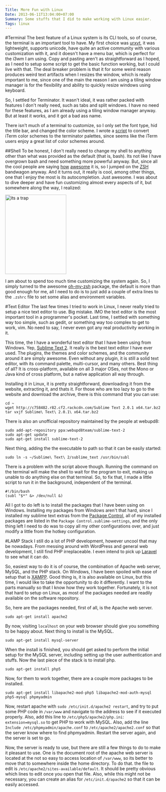 ```yaml
---
Title: More Fun with Linux
Date: 2013-06-11T13:04:00+07:00
Summary: Some stuffs that I did to make working with Linux easier.
Tags: linux
---
```


#Terminal
The best feature of a Linux system is its CLI tools, so of course, the terminal is an important tool to have. My first choice was [urxvt][l3], it was lightweight, supports unicode, have quite an active community with various customization with it, and it doesn't have a menu bar, which is perfect for the i3wm I am using. Copy and pasting aren't as straightforward as I hoped, as I need to setup some script to get the basic function working, but I could live with that. The deal breaker problem is that it for some weird reason produces weird text artifacts when I resizes the window, which is really important to me, since one of the main the reason I am using a tiling window manager is for the flexibility and ability to quickly resize windows using keyboard.

So, I settled for Terminator. It wasn't ideal, it was rather packed with features I don't really need, such as tabs and split windows. I have no need for these features, as I am already using a tiling window manager anyway. But at least it works, and it got a bad ass name.

There isn't much of a terminal to customize, so I only set the font type, hid the title bar, and changed the color scheme. I wrote a [script][l4] to convert iTerm color schemes to the terminator palettes, since seems like the iTerm users enjoy a great list of color schemes around.

##Shell
To be honest, I don't really need to change my shell to anything other than what was provided as the default (that is, bash). Its not like I have overgrown bash and need something more powerful anyway. But, since all the cool people are saying [how][l6] [awesome][l7] it is, so I jumped on the [ZSH][l5] bandwagon anyway. And it turns out, it really is cool, among other things, one that I enjoy the most is its autocompletion. Just awesome. I was about to dive deeper and have fun customizing almost every aspects of it, but somewhere along the way, I realized:

<a href="http://www.flickr.com/photos/hendra2392/9014788639/" title="its a trap by p.hdra, on Flickr"><img src="http://farm9.staticflickr.com/8275/9014788639_93815e99c4_o.jpg" width="197" height="256" alt="its a trap"></a>

I am about to spend too much time customizing the system again. So, I simply turned to the awesome [oh-my-zsh][l8] package, the default is more than good enough for me, all I need to do is to just add a couple of extra lines to the `.zshrc` file to set some alias and environment variables.


#Text Editor
The last few times I tried to work in Linux, I never really tried to setup a nice text editor to use. Big mistake. IMO the text editor is the most important tool in a programmer's pocket. Last time, I settled with something way too simple, such as gedit, or something way too complex to get to work, vim. No need to say, I never even got any real productivity working in it.

This time, the I have a wonderful text editor that I have been using from Windows. Yep, [Sublime Text 2][l9]. It really is the best text editor I have ever used. The plugins, the themes and color schemes, and the community around it are simply awesome. Even without any plugin, it is still a solid text editor, with its command palette, multi-cursor, and many others. Best thing of all? It is cross-platform, available on all 3 major OSes, not the Mono or Java kind of cross platform, but a native application all way through.

Installing it in Linux, it is pretty straightforward, downloading it from the website, extracting it, and thats it. For those who are too lazy to go to the website and download the archive, there is this command that you can use:

    cd ~
    wget http://c758482.r82.cf2.rackcdn.com/Sublime Text 2.0.1 x64.tar.bz2
    tar vxjf Sublime\ Text\ 2.0.1\ x64.tar.bz2

There is also an unofficial repository maintained by the people at webupd8:

    sudo add-apt-repository ppa:webupd8team/sublime-text-2
    sudo apt-get update
    sudo apt-get install sublime-text-2

Next thing, adding the the executable to path so that it can be easily started:

    sudo ln -s ~/Sublime\ Text\ 2/sublime_text /usr/bin/subl

There is a problem with the script above though. Running the command on the terminal will make the shell to wait for the program to exit, making us unable to do anything else on that terminal. So, to fix that, I made a little script to run it in the background, independent of the terminal.

    #!/bin/bash
    (subl "$*" &> /dev/null &)

All I got to do left is to install the packages that I have been using on Windows. Installing my packages from Windows aren't that hard, since I installed my sublime text extras from the [Package Control][l10], all of my installed packages are listed in the `Package Control.sublime-settings`, and the only thing left I need to do was to copy all my other configurations over, and just modify a little from the hotkey configuration.


#LAMP Stack
I still do a lot of PHP development, however uncool that may be nowadays. From messing around with WordPress and general web development, I still find PHP irreplaceable. I even intend to pick up [Laravel][l1] to see what it can do.

So, easiest way to do it is of course, the combination of Apache web server, MySQL, and the PHP stack. On Windows, I have been spoiled with ease of setup that is [XAMPP][l2]. Good thing is, it is also available on Linux, but this time, I would like to take the opportunity to do it differently. I want to the parts manually so that I know how they work together. Fortunately, it is not that hard to setup on Linux, as most of the packages needed are readily available on the software repository.

So, here are the packages needed, first of all, is the Apache web server.

    sudo apt-get install apache2

By now, visiting `localhost` on your web browser should give you something to be happy about. Next thing to install is the MySQL.

    sudo apt-get install mysql-server

When the install is finished, you should get asked to perform the initial setup for the MySQL server, including setting up the user authentication and stuffs. Now the last piece of the stack is to install php.

    sudo apt-get install php5

Now, for them to work together, there are a couple more packages to be installed.

    sudo apt-get install libapache2-mod-php5 libapache2-mod-auth-mysql php5-mysql phpmyadmin

Now, restart apache with `sudo /etc/init.d/apache2 restart`, and try to put some PHP code in `/var/www` and navigate to the address to see if it executed properly. Also, add this line to `/etc/php5/apache2/php.ini`: `extension=mysql.so` to get PHP to work with MySQL. Also, add the line `Include /etc/phpmyadmin/apache.conf` to `/etc/apache2/apache2.conf` so that the server know where to find phpmyadmin. Restart the server again, and the server is set to go.

Now, the server is ready to use, but there are still a few things to do to make it pleasant to use. One is the document root of the apache web server is located at the not so easy to access location of `/var/www`, so its better to move that to somewhere inside the home directory. To do that. the file to edit is `/etc/apache2/sites-available/default`. It should be pretty obvious which lines to edit once you open that file. Also, while this might not be necessary, you can create an alias for `/etc/init.d/apache2` so that it can be easily accessed.



[l1]: http://laravel.com/
[l2]: http://sourceforge.net/projects/xampp/
[l3]: http://software.schmorp.de/pkg/rxvt-unicode.html
[l4]: https://github.com/hdra/itermcolors2terminator
[l5]: http://www.zsh.org/
[l6]: http://fendrich.se/blog/2012/09/28/no/
[l7]: http://mikegrouchy.com/blog/2012/01/zsh-is-your-friend.html
[l8]: https://github.com/robbyrussell/oh-my-zsh
[l9]: http://www.sublimetext.com/
[l10]: http://wbond.net/sublime_packages/package_control
